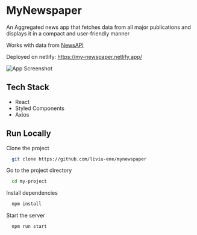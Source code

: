 
# MyNewspaper

An Aggregated news app that fetches data from all major publications and displays it in
a compact and user-friendly manner

Works with data from [NewsAPI](https://newsapi.org/)

Deployed on netlify: https://my-newspaper.netlify.app/

![App Screenshot](https://i.imgur.com/4cbAJoJ.png)

## Tech Stack

- React
- Styled Components
- Axios


## Run Locally

Clone the project

```bash
  git clone https://github.com/liviu-ene/mynewspaper
```

Go to the project directory

```bash
  cd my-project
```

Install dependencies

```bash
  npm install
```

Start the server

```bash
  npm run start
```

